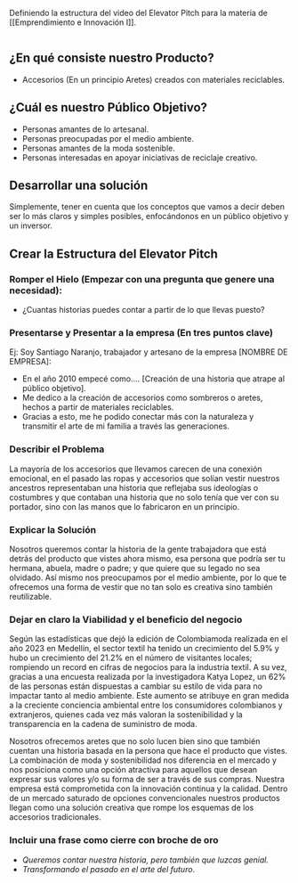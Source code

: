 Definiendo la estructura del video del Elevator Pitch para la materia de [[Emprendimiento e Innovación I]].
```table-of-contents
```

## ¿En qué consiste nuestro Producto?

- Accesorios (En un principio Aretes) creados con materiales reciclables.
## ¿Cuál es nuestro Público Objetivo?

- Personas amantes de lo artesanal.
- Personas preocupadas por el medio ambiente.
- Personas amantes de la moda sostenible.
- Personas interesadas en apoyar iniciativas de reciclaje creativo.
## Desarrollar una solución
Simplemente, tener en cuenta que los conceptos que vamos a decir deben ser lo más claros y simples posibles, enfocándonos en un público objetivo y un inversor.
## Crear la Estructura del Elevator Pitch
### Romper el Hielo (Empezar con una pregunta que genere una necesidad): 
- ¿Cuantas historias puedes contar a partir de lo que llevas puesto?
### Presentarse y Presentar a la empresa (En tres puntos clave)
Ej: Soy Santiago Naranjo, trabajador y artesano de la empresa [NOMBRE DE EMPRESA]:
- En el año 2010 empecé como.... [Creación de una historia que atrape al público objetivo].
- Me dedico a la creación de accesorios como sombreros o aretes, hechos a partir de materiales reciclables.
- Gracias a esto, me he podido conectar más con la naturaleza y transmitir el arte de mi familia a través las generaciones.

### Describir el Problema
La mayoría de los accesorios que llevamos carecen de una conexión emocional, en el pasado las ropas y accesorios que solían vestir nuestros ancestros representaban una historia que reflejaba sus ideologías o costumbres y que contaban una historia que no solo tenía que ver con su portador, sino con las manos que lo fabricaron en un principio.
### Explicar la Solución
Nosotros queremos contar la historia de la gente trabajadora que está detrás del producto que vistes ahora mismo, esa persona que podría ser tu hermana, abuela, madre o padre; y que quiere que su legado no sea olvidado. Así mismo nos preocupamos por el medio ambiente, por lo que te ofrecemos una forma de vestir que no tan solo es creativa sino también reutilizable.
### Dejar en claro la Viabilidad y el beneficio del negocio

Según las estadísticas que dejó la edición de Colombiamoda realizada en el año 2023 en Medellín, el sector textil ha tenido un crecimiento del 5.9% y hubo un crecimiento del 21.2% en el número de visitantes locales; rompiendo un record en cifras de negocios para la industria textil. A su vez, gracias a una encuesta realizada por la investigadora Katya Lopez, un 62% de las personas están dispuestas a cambiar su estilo de vida para no impactar tanto al medio ambiente. Este aumento se atribuye en gran medida a la creciente conciencia ambiental entre los consumidores colombianos y extranjeros, quienes cada vez más valoran la sostenibilidad y la transparencia en la cadena de suministro de moda.
 
 Nosotros ofrecemos aretes que no solo lucen bien sino que también cuentan una historia basada en la persona que hace el producto que vistes. La combinación de moda y sostenibilidad nos diferencia en el mercado y nos posiciona como una opción atractiva para aquellos que desean expresar sus valores y/o su forma de ser a través de sus compras. Nuestra empresa está comprometida con la innovación continua y la calidad. Dentro de un mercado saturado de opciones convencionales nuestros productos llegan como una solución creativa que rompe los esquemas de los accesorios tradicionales.
### Incluir una frase como cierre con broche de oro
- *Queremos contar nuestra historia, pero también que luzcas genial.*
- *Transformando el pasado en el arte del futuro*.







